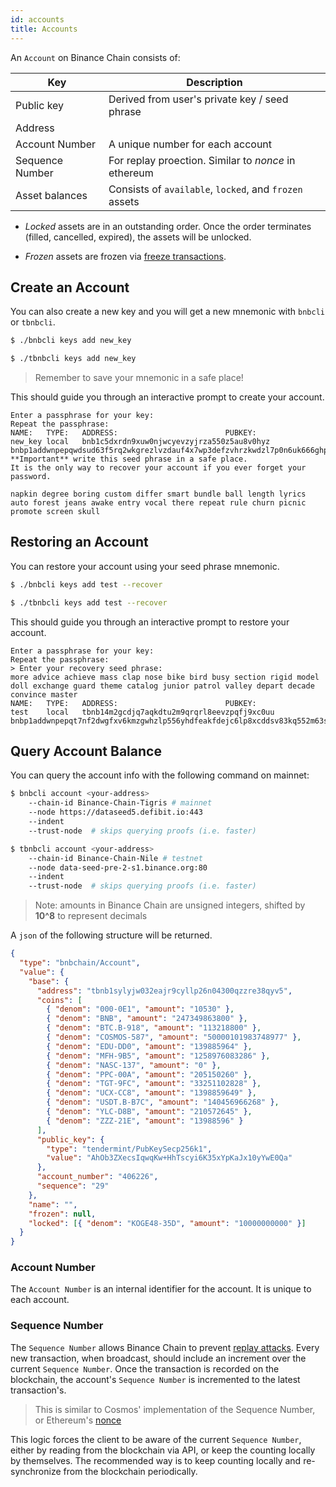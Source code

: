 ```yaml
---
id: accounts
title: Accounts
---
```


An `Account` on Binance Chain consists of:

| Key             | Description                                            |
| --------------- | ------------------------------------------------------ |
| Public key      | Derived from user's private key / seed phrase          |
| Address         |                                                        |
| Account Number  | A unique number for each account                       |
| Sequence Number | For replay proection. Similar to _nonce_ in ethereum   |
| Asset balances  | Consists of `available`, `locked`, and `frozen` assets |

- _Locked_ assets are in an outstanding order. Once the order terminates (filled, cancelled, expired), the assets will be unlocked.

- _Frozen_ assets are frozen via [freeze transactions]().

## Create an Account

You can also create a new key and you will get a new mnemonic with `bnbcli` or `tbnbcli`.

<!--DOCUSAURUS_CODE_TABS-->
<!--Mainnet-->

```bash
$ ./bnbcli keys add new_key
```

<!--Testnet-->

```bash
$ ./tbnbcli keys add new_key
```

<!--END_DOCUSAURUS_CODE_TABS-->

> Remember to save your mnemonic in a safe place!

This should guide you through an interactive prompt to create your account.

```
Enter a passphrase for your key:
Repeat the passphrase:
NAME:	TYPE:	ADDRESS:						PUBKEY:
new_key	local	bnb1c5dxrdn9xuw0njwcyevzyjrza550z5au8v0hyz	bnbp1addwnpepqwdsud63f5rq2wkgrezlvzdauf4x7wp3defzvhrzkwdzl7p0n6uk666ghpa
**Important** write this seed phrase in a safe place.
It is the only way to recover your account if you ever forget your password.

napkin degree boring custom differ smart bundle ball length lyrics auto forest jeans awake entry vocal there repeat rule churn picnic promote screen skull
```

## Restoring an Account

You can restore your account using your seed phrase mnemonic.

<!--DOCUSAURUS_CODE_TABS-->
<!--Mainnet-->

```bash
$ ./bnbcli keys add test --recover
```

<!--Testnet-->

```bash
$ ./tbnbcli keys add test --recover
```

<!--END_DOCUSAURUS_CODE_TABS-->

This should guide you through an interactive prompt to restore your account.

```
Enter a passphrase for your key:
Repeat the passphrase:
> Enter your recovery seed phrase:
more advice achieve mass clap nose bike bird busy section rigid model doll exchange guard theme catalog junior patrol valley depart decade convince master
NAME:	TYPE:	ADDRESS:						PUBKEY:
test	local	tbnb14m2gcdjq7aqkdtu2m9qrqrl8eevzpqfj9xc0uu	bnbp1addwnpepqt7nf2dwgfxv6kmzgwhzlp556yhdfeakfdejc6lp8xcddsv83kq552m63s9
```

## Query Account Balance

You can query the account info with the following command on mainnet:

<!--DOCUSAURUS_CODE_TABS-->
<!--Mainnet-->

```bash
$ bnbcli account <your-address>
    --chain-id Binance-Chain-Tigris # mainnet
    --node https://dataseed5.defibit.io:443
    --indent
    --trust-node  # skips querying proofs (i.e. faster)
```

<!--Testnet-->

```bash
$ tbnbcli account <your-address>
    --chain-id Binance-Chain-Nile # testnet
    --node data-seed-pre-2-s1.binance.org:80
    --indent
    --trust-node  # skips querying proofs (i.e. faster)
```

<!--END_DOCUSAURUS_CODE_TABS-->

> Note: amounts in Binance Chain are unsigned integers, shifted by **10^8** to represent decimals

A `json` of the following structure will be returned.

```json
{
  "type": "bnbchain/Account",
  "value": {
    "base": {
      "address": "tbnb1sylyjw032eajr9cyllp26n04300qzzre38qyv5",
      "coins": [
        { "denom": "000-0E1", "amount": "10530" },
        { "denom": "BNB", "amount": "247349863800" },
        { "denom": "BTC.B-918", "amount": "113218800" },
        { "denom": "COSMOS-587", "amount": "50000101983748977" },
        { "denom": "EDU-DD0", "amount": "139885964" },
        { "denom": "MFH-9B5", "amount": "1258976083286" },
        { "denom": "NASC-137", "amount": "0" },
        { "denom": "PPC-00A", "amount": "205150260" },
        { "denom": "TGT-9FC", "amount": "33251102828" },
        { "denom": "UCX-CC8", "amount": "1398859649" },
        { "denom": "USDT.B-B7C", "amount": "140456966268" },
        { "denom": "YLC-D8B", "amount": "210572645" },
        { "denom": "ZZZ-21E", "amount": "13988596" }
      ],
      "public_key": {
        "type": "tendermint/PubKeySecp256k1",
        "value": "AhOb3ZXecsIqwqKw+HhTscyi6K35xYpKaJx10yYwE0Qa"
      },
      "account_number": "406226",
      "sequence": "29"
    },
    "name": "",
    "frozen": null,
    "locked": [{ "denom": "KOGE48-35D", "amount": "10000000000" }]
  }
}
```

### Account Number

The `Account Number` is an internal identifier for the account. It is unique to each account.

### Sequence Number

The `Sequence Number` allows Binance Chain to prevent [replay attacks](https://en.wikipedia.org/wiki/Replay_attack). Every new transaction, when broadcast, should include an increment over the current `Sequence Number`. Once the transaction is recorded on the blockchain, the account's `Sequence Number` is incremented to the latest transaction's.

> This is similar to Cosmos' implementation of the Sequence Number, or Ethereum's [nonce](https://ethereum.stackexchange.com/questions/27432/what-is-nonce-in-ethereum-how-does-it-prevent-double-spending)

This logic forces the client to be aware of the current `Sequence Number`, either by reading from the
blockchain via API, or keep the counting locally by themselves. The recommended way is to keep
counting locally and re-synchronize from the blockchain periodically.
